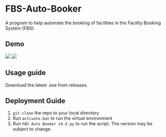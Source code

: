 # FBS-Auto-Booker
A program to help automate the booking of facilities in the Facility Booking System (FBS).

## Demo
![](assets/demo.gif)
![](assets/demo2.gif)

## Usage guide
Download the latest .exe from releases.

## Deployment Guide
1. `git-clone` the repo to your local directory
2. Run `activate.bat` to run the virtual environment
3. Run `FBS Auto Booker vX.X.py` to run the script. The version may be subject to change.
